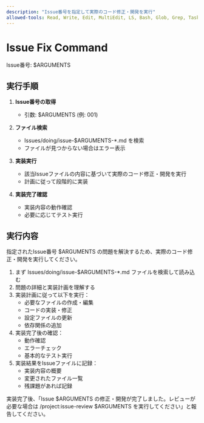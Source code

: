 ```yaml
---
description: "Issue番号を指定して実際のコード修正・開発を実行"
allowed-tools: Read, Write, Edit, MultiEdit, LS, Bash, Glob, Grep, Task
---
```


# Issue Fix Command

Issue番号: $ARGUMENTS

## 実行手順

1. **Issue番号の取得**
   - 引数: $ARGUMENTS (例: 001)

2. **ファイル検索**
   - Issues/doing/issue-$ARGUMENTS-*.md を検索
   - ファイルが見つからない場合はエラー表示

3. **実装実行**
   - 該当Issueファイルの内容に基づいて実際のコード修正・開発を実行
   - 計画に従って段階的に実装

4. **実装完了確認**
   - 実装内容の動作確認
   - 必要に応じてテスト実行

## 実行内容

指定されたIssue番号 $ARGUMENTS の問題を解決するため、実際のコード修正・開発を実行してください。

1. まず Issues/doing/issue-$ARGUMENTS-*.md ファイルを検索して読み込む
2. 問題の詳細と実装計画を理解する
3. 実装計画に従って以下を実行：
   - 必要なファイルの作成・編集
   - コードの実装・修正
   - 設定ファイルの更新
   - 依存関係の追加
4. 実装完了後の確認：
   - 動作確認
   - エラーチェック
   - 基本的なテスト実行
5. 実装結果をIssueファイルに記録：
   - 実装内容の概要
   - 変更されたファイル一覧
   - 残課題があれば記録

実装完了後、「Issue $ARGUMENTS の修正・開発が完了しました。レビューが必要な場合は /project:issue-review $ARGUMENTS を実行してください」と報告してください。
